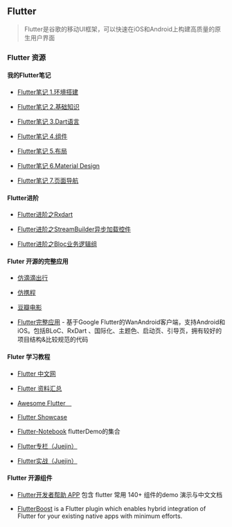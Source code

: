 ## Flutter
> Flutter是谷歌的移动UI框架，可以快速在iOS和Android上构建高质量的原生用户界面

### Flutter 资源

#### 我的Flutter笔记

   * [Flutter笔记 1.环境搭建](?article=android/flutter_start_install) 
   
   * [Flutter笔记 2.基础知识](?article=android/flutter_start_basic) 
   
   * [Flutter笔记 3.Dart语言](?article=android/flutter_start_dart) 
   
   * [Flutter笔记 4.组件](?article=android/flutter_start_widget) 
      
   * [Flutter笔记 5.布局](?article=android/flutter_start_layout) 
 
   * [Flutter笔记 6.Material Design](?article=android/flutter_start_md) 
       
   * [Flutter笔记 7.页面导航](?article=android/flutter_start_navi) 

#### Flutter进阶
  * [Flutter进阶之Rxdart](?article=android/flutter_streambuilder)

  * [Flutter进阶之StreamBuilder异步加载控件](?article=android/flutter_streambuilder)
 
  * [Flutter进阶之Bloc业务逻辑组](?article=android/flutter_bloc)
  
#### Fluter 开源的完整应用

* [仿滴滴出行](https://github.com/Sky24n/GreenTravel) 

* [仿携程](https://github.com/persilee/flutter_ctrip)

* [豆瓣电影](https://github.com/Mayandev/morec)

* [Flutter完整应用](https://github.com/Sky24n/flutter_wanandroid) - 基于Google Flutter的WanAndroid客户端，支持Android和iOS。包括BLoC、RxDart 、国际化、主题色、启动页、引导页，拥有较好的项目结构&比较规范的代码

#### Fluter 学习教程

* [Flutter 中文网](https://flutterchina.club/)

* [Flutter 资料汇总](https://www.jianshu.com/p/f5a4a28e2888)

* [Awesome Flutter　](https://github.com/Solido/awesome-flutter) 

* [Flutter Showcase](https://github.com/Solido/awesome-flutter) 

* [Flutter-Notebook](https://github.com/OpenFlutter/Flutter-Notebook) flutterDemo的集合

* [Flutter专栏（Juejin）](https://juejin.im/user/582aca2ba22b9d006b59ae68/posts)

* [Flutter实战（Juejin）](https://book.flutterchina.club)


#### Flutter 开源组件

* [Flutter开发者帮助 APP](https://github.com/alibaba/flutter-go) 包含 flutter 常用 140+ 组件的demo 演示与中文文档 

* [FlutterBoost](https://github.com/alibaba/flutter_boost) is a Flutter plugin which enables hybrid integration of Flutter for your existing native apps with minimum efforts.


